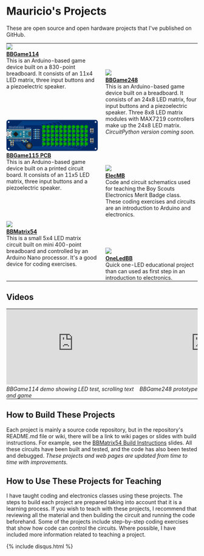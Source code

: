 # Mauricio's Projects

These are open source and open hardware projects that I've published on GitHub.

<table style="border:none;margin:0px;padding:0px;"><tr style="border:none;margin:0px;padding:0px;"><td style="border:none;margin:0px;padding:0px;" width=390px valign="top">

<a href="https://mtejada11.github.io/bbgame114">
<img src="https://github.com/mtejada11/BBGame114/raw/doc/Build/BBGame114.png" width=380px><br>
<b>BBGame114</b>
</a><br>
This is an Arduino-based game device built on a 830-point breadboard. It consists of an 11x4 LED matrix, three input 
buttons and a piezoelectric speaker.

<br><br><br>

<a href="https://github.com/mtejada11/BBGame115">
<img src="https://github.com/mtejada11/BBGame115/raw/master/PCB/bbgame115_pcb_assembled.png" width=380px><br>
<b>BBGame115 PCB</b>
</a><br>
This is an Arduino-based game device built on a printed circuit board. It consists of an 11x5 LED matrix, three input buttons and a piezoelectric speaker.

<br><br><br>

<a href="https://github.com/mtejada11/BBMatrix54">
<img src="https://github.com/mtejada11/BBMatrix54/raw/doc/Build/BBMatrix54.png" width=190px><br>
<b>BBMatrix54</b>
</a><br>
This is a small 5x4 LED matrix circuit built on mini 400-point breadboard and controlled by an Arduino Nano processor. 
It's a good device for coding exercises.

</td><td style="border:none;margin:0px;padding:0px;" width=40px></td><td style="border:none;margin:0px;padding:0px;" width=390px valign="top">

<br>
<br>
<br>
<br>

<a href="https://mtejada11.github.io/bbgame248">
<img src="https://github.com/mtejada11/BBGame248/raw/master/Build/BBGame248.png" width=380px><br>
<b>BBGame248</b>
</a><br>
This is an Arduino-based game device built on a breadboard. It consists of an 24x8 LED matrix, four input buttons 
and a piezoelectric speaker. Three 8x8 LED matrix modules with MAX7219 controllers make up the 24x8 LED matrix. <i>CircuitPython version coming soon.</i>


<br><br><br>

<a href="https://github.com/mtejada11/ElecMB">
<img src="https://github.com/mtejada11/ElecMB/raw/master/Circuit_2_BreadboardLayout.png" width=250px><br>
<b>ElecMB</b>
</a><br>
Code and circuit schematics used for teaching the Boy Scouts Electronics Merit Badge class. These coding exercises and circuits are an introduction to Arduino and electronics.


<br><br><br>

<a href="https://github.com/mtejada11/oneledbb">
<img src="https://github.com/mtejada11/mtejada11.github.io/raw/master/oneledbb/oneledbb.png" width=130px><br>
<b>OneLedBB</b>
</a><br>
Quick one-LED educational project than can used as first step in an introduction to electronics. 

</td></tr></table>

## Videos

<table style="border:none;margin:0px;padding:0px;"><tr style="border:none;margin:0px;padding:0px;vertical-align:top;"><td style="border:none;margin:0px;padding:0px;vertical-align:top;" width=390px>

<iframe src="https://player.vimeo.com/video/450582621" width=351px height=198px frameborder=0 allow="autoplay;fullscreen" allowfullscreen></iframe><br>
<i>BBGame114 demo showing LED test, scrolling text and game</i>

</td><td style="border:none;margin:0px;padding:0px;" width=40px></td><td style="border:none;margin:0px;padding:0px;vertical-align:top;" width=390px>

<iframe src="https://player.vimeo.com/video/450081187" width=351px height=198px frameborder=0 allow="autoplay;fullscreen" allowfullscreen></iframe><br>
<i>BBGame248 prototype demo</i>

</td></tr></table>

## How to Build These Projects

Each project is mainly a source code repository, but in the repository's README.md file or wiki, there will be a link to wiki pages or slides with build instructions. For example, see the [BBMatrix54 Build Instructions](http://bit.ly/2JhGEmI) slides. All these circuits have been built and tested, and the code has also been tested and debugged. <i>These projects and web pages are updated from time to time with improvements.</i>

## How to Use These Projects for Teaching

I have taught coding and electronics classes using these projects. The steps to build each project are prepared taking into account that it is a learning process. If you wish to teach with these projects, I recommend that reviewing all the material and then building the circuit and running the code beforehand. Some of the projects include step-by-step coding exercises that show how code can control the circuits. Where possible, I have included more information related to teaching a project.

{% include disqus.html %}
